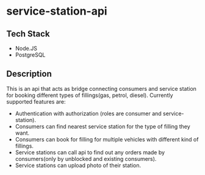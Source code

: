 # service-station-api

## Tech Stack
- Node.JS
- PostgreSQL

## Description

This is an api that acts as bridge connecting consumers and service station for booking different types of fillings(gas, petrol, diesel).
Currently supported features are:
- Authentication with authorization (roles are consumer and service-station).
- Consumers can find nearest service station for the type of filling they want.
- Consumers can book for filling for multiple vehicles with different kind of fillings.
- Service stations can call api to find out any orders made by consumers(only by unblocked and existing consumers).
- Service stations can upload photo of their station.
